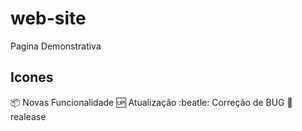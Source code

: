 # web-site
Pagina Demonstrativa

## Icones
:package: Novas Funcionalidade
:up: Atualização
:beatle: Correção de BUG
:checkered_flag: realease
